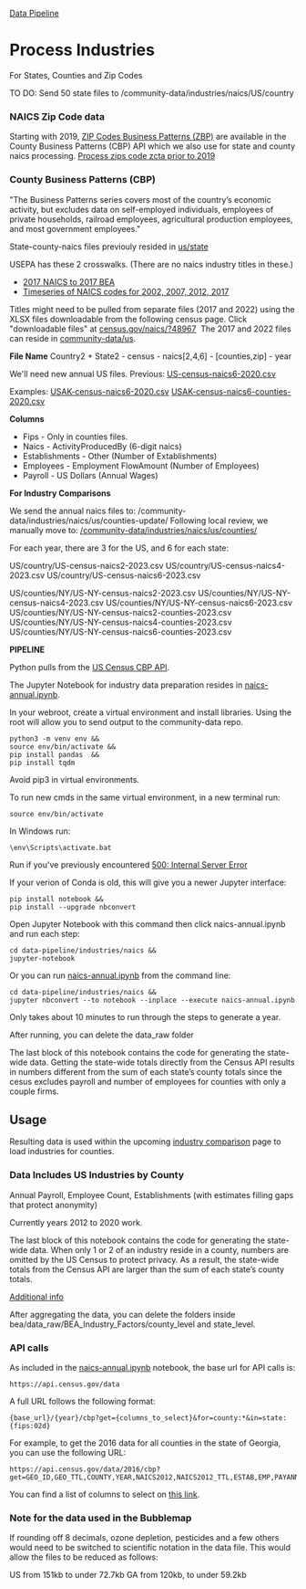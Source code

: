 [Data Pipeline](../../)

# Process Industries

For States, Counties and Zip Codes

TO DO: Send 50 state files to /community-data/industries/naics/US/country

### NAICS Zip Code data

Starting with 2019, [ZIP Codes Business Patterns (ZBP)](https://www.census.gov/data/developers/data-sets/cbp-zbp/zbp-api.html) are available in the County Business Patterns (CBP) API which we also use for state and county naics processing.  [Process zips code zcta prior to 2019](/community-data/process/naics/)


### County Business Patterns (CBP)

"The Business Patterns series covers most of the country’s economic activity, but excludes data on self-employed individuals, employees of private households, railroad employees, agricultural production employees, and most government employees."

State-county-naics files previouly resided in [us/state](https://github.com/modelearth/community-data/tree/master/us/state) <span class="local" style="display:none">- <a href="../../../us/state">view on localhost</a></span>

USEPA has these 2 crosswalks. (There are no naics industry titles in these.)

- [2017 NAICS to 2017 BEA](https://github.com/USEPA/flowsa/blob/master/flowsa/data/NAICS_to_BEA_Crosswalk_2017.csv)
- [Timeseries of NAICS codes for 2002, 2007, 2012, 2017](https://github.com/USEPA/flowsa/blob/master/flowsa/data/NAICS_Crosswalk_TimeSeries.csv)

Titles might need to be pulled from separate files (2017 and 2022) using the XLSX files downloadable from the following census page. Click "downloadable files" at [census.gov/naics/?48967](https://www.census.gov/naics/?48967) &nbsp;The 2017 and 2022 files can reside in [community-data/us](https://github.com/ModelEarth/community-data/tree/master/us).

<!--
TO DO: Locate crosswalk relating North American NAICS, European Union NACE codes, and any other trade crosswalks.

TO DO: Generate files with a GitHub Action - [Github&nbsp;Actions&nbsp;samples](https://model.earth/community/projects/#pipeline) 

[New NAICS columns](/community-data/industries/naics/US/country/US-2021-Q1-naics-6-digits.csv) used by [upcoming naics list](/localsite/info/#state=GA&beta=true).

Old 2012 6-digit Naics
https://github.com/modelearth/localsite/blob/main/info/naics/lookup/6-digit_2012_Codes.csv
-->

**File Name**
Country2 + State2 - census - naics[2,4,6] - [counties,zip] - year

We'll need new annual US files. Previous:
[US-census-naics6-2020.csv](/community-data/industries/naics/US/country/US-2021-Q1-naics-6-digits.csv)

Examples:<!-- 
With Fips (5-digit state and county) 
US36005-census-naics6-2020.csv for a single county. Not needed currently. -->
[USAK-census-naics6-2020.csv](/community-data/us/state-naics-update/AK/USAK-census-naics6-2020.csv)
[USAK-census-naics6-counties-2020.csv](/community-data/us/state-naics-update/AK/USAK-census-naics6-counties-2020.csv)

**Columns**
- Fips - Only in counties files.
- Naics - ActivityProducedBy (6-digit naics)  
- Establishments - Other (Number of Extablishments)  
- Employees - Employment FlowAmount (Number of Employees)  
- Payroll - US Dollars (Annual Wages)
<!--
- Population - Included with our [Machine Learning](/machine-learning/) output
- Sqkm or Sqmiles - To be added
-->

**For Industry Comparisons**

We send the annual naics files to: /community-data/industries/naics/us/counties-update/
Following local review, we manually move to: [/community-data/industries/naics/us/counties/](/community-data/industries/naics/us/counties/)

For each year, there are 3 for the US, and 6 for each state:  

US/country/US-census-naics2-2023.csv
US/country/US-census-naics4-2023.csv
US/country/US-census-naics6-2023.csv

US/counties/NY/US-NY-census-naics2-2023.csv
US/counties/NY/US-NY-census-naics4-2023.csv
US/counties/NY/US-NY-census-naics6-2023.csv
US/counties/NY/US-NY-census-naics2-counties-2023.csv
US/counties/NY/US-NY-census-naics4-counties-2023.csv
US/counties/NY/US-NY-census-naics6-counties-2023.csv

<!--
Here are the 4 year old files we're eliminating:
https://github.com/ModelEarth/community-data/tree/master/us/state/NY
NY is 75K with no counties, 836K with counties.

**For Timelines**

We send the year files here:
/community-data/timelines/naics/us/

For timeline projections, we just use naics6 (2017 to 2023).
With and without country rows for each state.

/community-data/timelines/naics/us/ALL/US-census-naics6-2017.csv
/community-data/timelines/naics/us/NY/USNY-census-naics6-2017.csv
/community-data/timelines/naics/us/NY/USNY-census-naics6-counties-2017.csv

So for 2017 to 2023 there are 7 year files for the US with naics6, 
and 14 year files for each state with naics6.
-->

**PIPELINE**

Python pulls from the [US Census CBP&nbsp;API](https://www.census.gov/data/developers/data-sets.html).

The Jupyter Notebook for industry data preparation resides in [naics-annual.ipynb](naics-annual.ipynb).

In your webroot, create a virtual environment and install libraries.
Using the root will allow you to send output to the community-data repo.

	python3 -m venv env &&
	source env/bin/activate &&
	pip install pandas  &&
	pip install tqdm

Avoid pip3 in virtual environments.

To run new cmds in the same virtual environment, in a new terminal run:

	source env/bin/activate

In Windows run:

	\env\Scripts\activate.bat

Run if you've previously encountered [500: Internal Server Error](https://stackoverflow.com/questions/36851746/jupyter-notebook-500-internal-server-error)

If your verion of Conda is old, this will give you a newer Jupyter interface:

	pip install notebook &&
	pip install --upgrade nbconvert

Open Jupyter Notebook with this command then click naics-annual.ipynb and run each step:
<!-- if this cmd has 500 error again, remove the cd line and launch jupyter in the root. -->

	cd data-pipeline/industries/naics &&
	jupyter-notebook

Or you can run [naics-annual.ipynb](process/python/naics-annual.ipynb) from the command line:  

	cd data-pipeline/industries/naics &&
	jupyter nbconvert --to notebook --inplace --execute naics-annual.ipynb


<!--
Timeout still occured with the following...
Change the timeout (sleep) on your computer. Changed Start Screen Saver when inactive from 20 minutes to never.
-->

Only takes about 10 minutes to run through the steps to generate a year.

After running, you can delete the data_raw folder
<!-- county_level folder inside data_raw\BEA_Industry_Factors. -->

The last block of this notebook contains the code for generating the state-wide data. Getting the state-wide totals directly from the Census API results in numbers different from the sum of each state’s county totals since the cesus excludes payroll and number of employees for counties with only a couple firms.  



## Usage  

Resulting data is used within the upcoming [industry comparison](/localsite/info/) page to load industries for counties.

### Data Includes US Industries by County

Annual Payroll, Employee Count, Establishments (with estimates filling gaps that protect anonymity)  

Currently years 2012 to 2020 work.

The last block of this notebook contains the code for generating the state-wide data. When only 1 or 2 of an industry reside in a county, numbers are omitted by the US Census to protect privacy. As a result, the state-wide totals from the Census API are larger than the sum of each state’s county totals.

[Additional info](https://github.com/modelearth/community/issues/9)

After aggregating the data, you can delete the folders inside bea/data_raw/BEA\_Industry\_Factors/county\_level and state\_level.



### API calls

As included in the [naics-annual.ipynb](naics-annual.ipynb) notebook, the base url for API calls is:

	https://api.census.gov/data

A full URL follows the following format:

	{base_url}/{year}/cbp?get={columns_to_select}&for=county:*&in=state:{fips:02d}

For example, to get the 2016 data for all counties in the state of Georgia, you can use the following URL:

	https://api.census.gov/data/2016/cbp?get=GEO_ID,GEO_TTL,COUNTY,YEAR,NAICS2012,NAICS2012_TTL,ESTAB,EMP,PAYANN&for=county:*&in=state:13

You can find a list of columns to select on [this link](https://api.census.gov/data/2016/cbp/variables.html).

### Note for the data used in the Bubblemap
If rounding off 8 decimals, ozone depletion, pesticides and a few others would need to be switched to scientific notation in the data file. This would allow the files to be reduced as follows:

US from 151kb to under 72.7kb
GA from 120kb, to under 59.2kb


